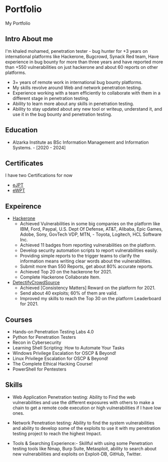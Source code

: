 # Portfolio

My Portfolio

## Intro About me

I'm khaled mohamed, penetration tester - bug hunter for +3 years on international platforms like Hackerone, Bugcrowd, Synack Red team, Have experience in bug bounty for more than three years and have reported more than +550 vulnerabilities on just hackerone and about 60 reports on other platforms.

- 3+ years of remote work in international bug bounty platforms.
- My skills revolve around Web and network penetration testing.
- Experience working with a team efficiently to collaborate with them in a different stage in penetration testing.
- Ability to learn more about any skills in penetration testing.
- Ability to stay updated about any new tool or writeup, understand it, and use it in the bug bounty and penetration testing.

## Education

- Alzarka Institute as BSc Information Management and Information Systems. - [2020 - 2024]

## Certificates

I have two Certifications for now

- [eJPT](https://verified.elearnsecurity.com/certificates/73c9c34f-e11e-45b2-8c3f-73c3b897ac31)
- [eWPT](https://verified.elearnsecurity.com/certificates/059985d7-8f1c-44aa-ac1c-c18c66278beb)

## Expeirence

- [Hackerone](https://hackerone.com/0xelkomy)
  - Achieved Vulnerabilities in some big companies on the platform like IBM, Ford, Paypal, U.S. Dept Of Defense, AT&T, Alibaba, Epic Games, Adobe, Sony, GovTech VDP, MTN, - Toyota, Logitech, HCL Software Inc.
  - Achieved 11 badges from reporting vulnerabilities on the platform.
  - Develop security automation scripts to report vulnerabilities easily.
  - Providing simple reports to the trigger teams to clarify the information means writing clear words about the vulnerabilities.
  - Submit more than 550 Reports, get about 80% accurate reports.
  - Achieved Top 20 on the hackerone for 2021.
  - Complete Hackerone Collaborate Item.
- [DetectifyCrowdSource](https://cs.detectify.com/profile/xelkomy)
  - Achieved [Consistency Matters] Reward on the platform for 2021.
  - Send about 40 exploits; 60% of them are valid.
  - Improved my skills to reach the Top 30 on the platform Leaderboard for 2021.

## Courses

- Hands-on Penetration Testing Labs 4.0
- Python for Penetration Testers
- Recon in Cybersecurity
- Learning Shell Scripting: How to Automate Your Tasks
- Windows Privilege Escalation for OSCP & Beyond!
- Linux Privilege Escalation for OSCP & Beyond!
- The Complete Ethical Hacking Course!
- PowerShell for Pentesters

## Skills

- Web Application Penetration testing:
  Ability to Find the web vulnerabilities and use the different exposures with others to make a chain to get a remote code execution or high vulnerabilities if I have low ones.

- Network Penetration testing:
  Ability to find the system vulnerabilities and ability to develop some of the exploits to use it with my penetration testing project to reach the highest Impact.

- Tools & Searching Experience:-
  Skillful with using some Penetration testing tools like Nmap, Burp Suite, Metasploit, ability to search about new vulnerabilities and exploits on Exploit-DB, GitHub, Twitter.
